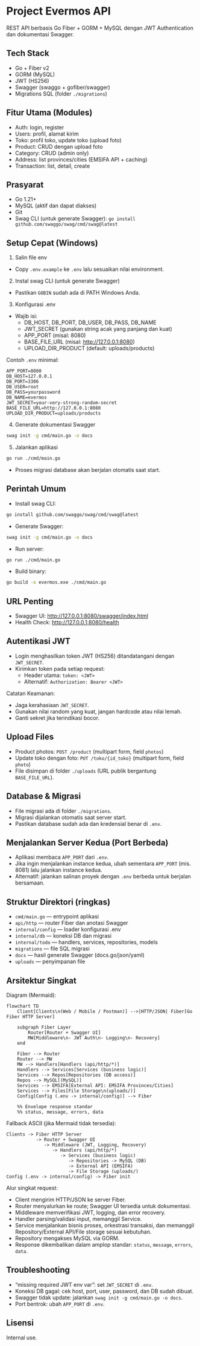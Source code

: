 # Project Evermos API

REST API berbasis Go Fiber + GORM + MySQL dengan JWT Authentication dan dokumentasi Swagger.

## Tech Stack
- Go + Fiber v2
- GORM (MySQL)
- JWT (HS256)
- Swagger (swaggo + gofiber/swagger)
- Migrations SQL (folder `./migrations`)

## Fitur Utama (Modules)
- Auth: login, register
- Users: profil, alamat kirim
- Toko: profil toko, update toko (upload foto)
- Product: CRUD dengan upload foto
- Category: CRUD (admin only)
- Address: list provinces/cities (EMSIFA API + caching)
- Transaction: list, detail, create

## Prasyarat
- Go 1.21+
- MySQL (aktif dan dapat diakses)
- Git
- Swag CLI (untuk generate Swagger): `go install github.com/swaggo/swag/cmd/swag@latest`

## Setup Cepat (Windows)
1) Salin file env
- Copy `.env.example` ke `.env` lalu sesuaikan nilai environment.

2) Instal swag CLI (untuk generate Swagger)
- Pastikan `GOBIN` sudah ada di PATH Windows Anda.

3) Konfigurasi .env
- Wajib isi:
  - DB_HOST, DB_PORT, DB_USER, DB_PASS, DB_NAME
  - JWT_SECRET (gunakan string acak yang panjang dan kuat)
  - APP_PORT (misal: 8080)
  - BASE_FILE_URL (misal: http://127.0.0.1:8080)
  - UPLOAD_DIR_PRODUCT (default: uploads/products)

Contoh `.env` minimal:
```
APP_PORT=8080
DB_HOST=127.0.0.1
DB_PORT=3306
DB_USER=root
DB_PASS=yourpassword
DB_NAME=evermos
JWT_SECRET=your-very-strong-random-secret
BASE_FILE_URL=http://127.0.0.1:8080
UPLOAD_DIR_PRODUCT=uploads/products
```

4) Generate dokumentasi Swagger
```bash
swag init -g cmd/main.go -o docs
```

5) Jalankan aplikasi
```bash
go run ./cmd/main.go
```
- Proses migrasi database akan berjalan otomatis saat start.

## Perintah Umum
- Install swag CLI:
```bash
go install github.com/swaggo/swag/cmd/swag@latest
```
- Generate Swagger:
```bash
swag init -g cmd/main.go -o docs
```
- Run server:
```bash
go run ./cmd/main.go
```
- Build binary:
```bash
go build -o evermos.exe ./cmd/main.go
```

## URL Penting
- Swagger UI: http://127.0.0.1:8080/swagger/index.html
- Health Check: http://127.0.0.1:8080/health

## Autentikasi JWT
- Login menghasilkan token JWT (HS256) ditandatangani dengan `JWT_SECRET`.
- Kirimkan token pada setiap request:
  - Header utama: `token: <JWT>`
  - Alternatif: `Authorization: Bearer <JWT>`

Catatan Keamanan:
- Jaga kerahasiaan `JWT_SECRET`.
- Gunakan nilai random yang kuat, jangan hardcode atau nilai lemah.
- Ganti sekret jika terindikasi bocor.

## Upload Files
- Product photos: `POST /product` (multipart form, field `photos`)
- Update toko dengan foto: `PUT /toko/{id_toko}` (multipart form, field `photo`)
- File disimpan di folder `./uploads` (URL publik bergantung `BASE_FILE_URL`).

## Database & Migrasi
- File migrasi ada di folder `./migrations`.
- Migrasi dijalankan otomatis saat server start.
- Pastikan database sudah ada dan kredensial benar di `.env`.

## Menjalankan Server Kedua (Port Berbeda)
- Aplikasi membaca `APP_PORT` dari `.env`.
- Jika ingin menjalankan instance kedua, ubah sementara `APP_PORT` (mis. 8081) lalu jalankan instance kedua.
- Alternatif: jalankan salinan proyek dengan `.env` berbeda untuk berjalan bersamaan.

## Struktur Direktori (ringkas)
- `cmd/main.go` — entrypoint aplikasi
- `api/http` — router Fiber dan anotasi Swagger
- `internal/config` — loader konfigurasi .env
- `internal/db` — koneksi DB dan migrasi
- `internal/todo` — handlers, services, repositories, models
- `migrations` — file SQL migrasi
- `docs` — hasil generate Swagger (docs.go/json/yaml)
- `uploads` — penyimpanan file

## Arsitektur Singkat
Diagram (Mermaid):
```mermaid
flowchart TD
    Client[Clients\n(Web / Mobile / Postman)] -->|HTTP/JSON| Fiber[Go Fiber HTTP Server]

    subgraph Fiber Layer
        Router[Router + Swagger UI]
        MW[Middleware\n- JWT Auth\n- Logging\n- Recovery]
    end

    Fiber --> Router
    Router --> MW
    MW --> Handlers[Handlers (api/http/*)]
    Handlers --> Services[Services (business logic)]
    Services --> Repos[Repositories (DB access)]
    Repos --> MySQL[(MySQL)]
    Services --> EMSIFA[External API: EMSIFA Provinces/Cities]
    Services --> Files[File Storage\n(uploads/)]
    Config[Config (.env -> internal/config)] --> Fiber

    %% Envelope response standar
    %% status, message, errors, data
```

Fallback ASCII (jika Mermaid tidak tersedia):
```
Clients -> Fiber HTTP Server
           -> Router + Swagger UI
              -> Middleware (JWT, Logging, Recovery)
                 -> Handlers (api/http/*)
                    -> Services (business logic)
                       -> Repositories -> MySQL (DB)
                       -> External API (EMSIFA)
                       -> File Storage (uploads/)
Config (.env -> internal/config) -> Fiber init
```

Alur singkat request:
- Client mengirim HTTP/JSON ke server Fiber.
- Router menyalurkan ke route; Swagger UI tersedia untuk dokumentasi.
- Middleware memverifikasi JWT, logging, dan error recovery.
- Handler parsing/validasi input, memanggil Service.
- Service menjalankan bisnis proses, orkestrasi transaksi, dan memanggil Repository/External API/File storage sesuai kebutuhan.
- Repository mengakses MySQL via GORM.
- Response dikembalikan dalam amplop standar: `status`, `message`, `errors`, `data`.

## Troubleshooting
- “missing required JWT env var”: set `JWT_SECRET` di `.env`.
- Koneksi DB gagal: cek host, port, user, password, dan DB sudah dibuat.
- Swagger tidak update: jalankan `swag init -g cmd/main.go -o docs`.
- Port bentrok: ubah `APP_PORT` di `.env`.

## Lisensi
Internal use.